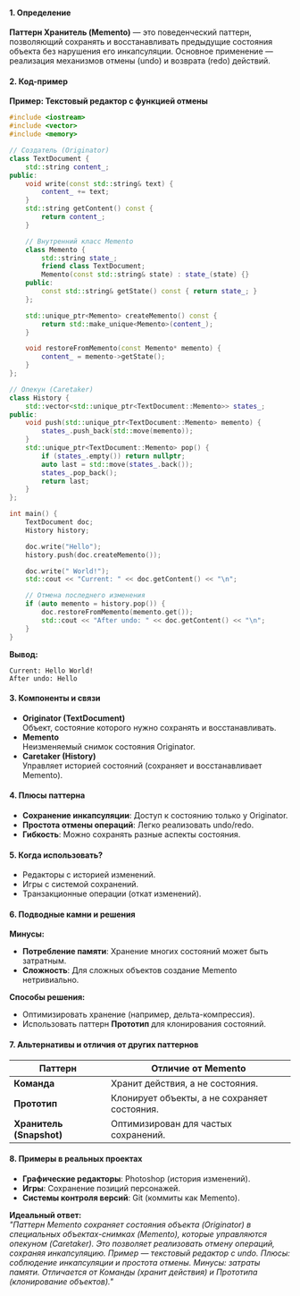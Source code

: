 #### **1. Определение**  
**Паттерн Хранитель (Memento)** — это поведенческий паттерн, позволяющий сохранять и восстанавливать предыдущие состояния объекта без нарушения его инкапсуляции. Основное применение — реализация механизмов отмены (undo) и возврата (redo) действий.

#### **2. Код-пример**  
**Пример: Текстовый редактор с функцией отмены**  
```cpp
#include <iostream>
#include <vector>
#include <memory>

// Создатель (Originator)
class TextDocument {
    std::string content_;
public:
    void write(const std::string& text) {
        content_ += text;
    }
    std::string getContent() const {
        return content_;
    }

    // Внутренний класс Memento
    class Memento {
        std::string state_;
        friend class TextDocument;
        Memento(const std::string& state) : state_(state) {}
    public:
        const std::string& getState() const { return state_; }
    };

    std::unique_ptr<Memento> createMemento() const {
        return std::make_unique<Memento>(content_);
    }

    void restoreFromMemento(const Memento* memento) {
        content_ = memento->getState();
    }
};

// Опекун (Caretaker)
class History {
    std::vector<std::unique_ptr<TextDocument::Memento>> states_;
public:
    void push(std::unique_ptr<TextDocument::Memento> memento) {
        states_.push_back(std::move(memento));
    }
    std::unique_ptr<TextDocument::Memento> pop() {
        if (states_.empty()) return nullptr;
        auto last = std::move(states_.back());
        states_.pop_back();
        return last;
    }
};

int main() {
    TextDocument doc;
    History history;

    doc.write("Hello");
    history.push(doc.createMemento());

    doc.write(" World!");
    std::cout << "Current: " << doc.getContent() << "\n";

    // Отмена последнего изменения
    if (auto memento = history.pop()) {
        doc.restoreFromMemento(memento.get());
        std::cout << "After undo: " << doc.getContent() << "\n";
    }
}
```
**Вывод:**  
```
Current: Hello World!
After undo: Hello
```

#### **3. Компоненты и связи**  
- **Originator (TextDocument)**  
  Объект, состояние которого нужно сохранять и восстанавливать.  
- **Memento**  
  Неизменяемый снимок состояния Originator.  
- **Caretaker (History)**  
  Управляет историей состояний (сохраняет и восстанавливает Memento).  

#### **4. Плюсы паттерна**  
- **Сохранение инкапсуляции**: Доступ к состоянию только у Originator.  
- **Простота отмены операций**: Легко реализовать undo/redo.  
- **Гибкость**: Можно сохранять разные аспекты состояния.  

#### **5. Когда использовать?**  
- Редакторы с историей изменений.  
- Игры с системой сохранений.  
- Транзакционные операции (откат изменений).  

#### **6. Подводные камни и решения**  
**Минусы:**  
- **Потребление памяти**: Хранение многих состояний может быть затратным.  
- **Сложность**: Для сложных объектов создание Memento нетривиально.  

**Способы решения:**  
- Оптимизировать хранение (например, дельта-компрессия).  
- Использовать паттерн **Прототип** для клонирования состояний.  

#### **7. Альтернативы и отличия от других паттернов**  

| **Паттерн**       | **Отличие от Memento**                     |
|-------------------|--------------------------------------------|
| **Команда**       | Хранит действия, а не состояния.           |
| **Прототип**      | Клонирует объекты, а не сохраняет состояния. |
| **Хранитель (Snapshot)** | Оптимизирован для частых сохранений.       |

#### **8. Примеры в реальных проектах**  
- **Графические редакторы**: Photoshop (история изменений).  
- **Игры**: Сохранение позиций персонажей.  
- **Системы контроля версий**: Git (коммиты как Memento).  

**Идеальный ответ:**  
*"Паттерн Memento сохраняет состояния объекта (Originator) в специальных объектах-снимках (Memento), которые управляются опекуном (Caretaker). Это позволяет реализовать отмену операций, сохраняя инкапсуляцию. Пример — текстовый редактор с undo. Плюсы: соблюдение инкапсуляции и простота отмены. Минусы: затраты памяти. Отличается от Команды (хранит действия) и Прототипа (клонирование объектов)."*